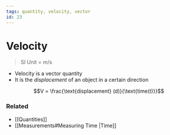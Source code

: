 ```yaml
---
tags: quantity, velocity, vector
id: 23
---
```

# Velocity
> SI Unit = m/s

- Velocity is a vector quantity
- It is the *displacement* of an object in a certain direction

$$V = \frac{\text{displacement} (d)}{\text{time(t)}}$$
### Related 
- [[Quantities]]
- [[Measurements#Measuring Time |Time]]
